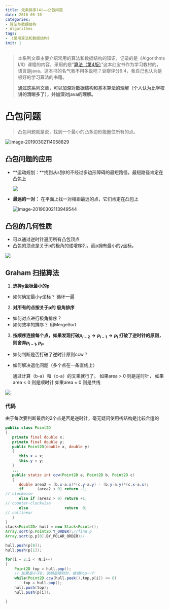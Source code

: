 ```yaml
---
title: 元素排序(4)——凸包问题
date: 2016-05-10
categories: 
- 算法与数据结构
- Algorithms
tags: 
- 《常用算法和数据结构》
init: 1
---
```


> 本系列文章主要介绍常用的算法和数据结构的知识，记录的是《Algorithms I/II》课程的内容，采用的是“[算法（第4版）](https://book.douban.com/subject/19952400/)”这本红宝书作为学习教材的，语言是java。这本书的名气我不用多说吧？豆瓣评分9.4，我自己也认为是极好的学习算法的书籍。
>
> **通过这系列文章，可以加深对数据结构和基本算法的理解（个人认为比学校讲的清晰多了），并加深对java的理解。**

# 凸包问题

>凸包问题就是说，找到一个最小的凸多边形能圈住所有的点。

![image-20190302114058829](http://img.hksite.cn/2019-03-02-034103.png)

## 凸包问题的应用

- **运动规划：**找到从s到t的不经过多边形障碍的最短路径，最短路径肯定在凸包上

  ![](http://img.hksite.cn/2019-03-02-033901.png)



- **最远的一对：** 在平面上找一对相距最远的点，它们肯定在凸包上 

  ![image-20190302113949544](http://img.hksite.cn/2019-03-02-033949.png)

## 凸包的几何性质

- 可以通过逆时针遍历所有凸包顶点
- 凸包的顶点是关于p的极角的递增序列，而p拥有最小的y坐标。 

![](http://img.hksite.cn/2019-03-01-072720.jpg)

## Graham 扫描算法

1. **选择y坐标最小的p**
  - 如何确定最小y坐标？ 
     循环一遍
2. **对所有的点按关于p的 极角排序**
  - 如何对点进行极角排序？
  - 如何效率的排序？ 
    用MergeSort
3. **按顺序连接每个点，如果发现打破$p_{i−2}→p_{i−1}→p_i$ 打破了逆时针的原则，则舍弃$p_{i−1},p_i$。** 

  - 如何判断是否打破了逆时针原则ccw？
  - 如何解决退化问题（多个点在一条直线上） 

    通过计算（b-a）和（c-a）的叉乘就行了。
    如果area > 0 则是逆时针，
    如果area < 0 则是顺时针
    如果area = 0 则是共线 


![](http://img.hksite.cn/2019-03-01-072728.jpg)


### 代码

由于每次要判断最后的2个点是否是逆时针，毫无疑问使用栈结构是比较合适的
```java
public class Point2D 
{
   private final double x;
   private final double y;
   public Point2D(double x, double y)
   {
      this.x = x;
      this.y = y;
   } 
   ...
   public static int ccw(Point2D a, Point2D b, Point2D c)
   {
      double area2 = (b.x-a.x)*(c.y-a.y) - (b.y-a.y)*(c.x-a.x);
      if      (area2 < 0) return -1;  
// clockwise
      else if (area2 > 0) return +1;  
// counter-clockwise
      else                return  0;  
// collinear
   }
}
stack<Point2D> hull = new Stack<Point>();
Array.sort(p,Point2D.Y_ORDER);//find p
Array.sort(p,p[0],BY_POLAR_ORDER)//

hull.push(p[0]);
hull.push(p[1]);

for(i = 2;i <　N;i++)
{
    Point2D top = hull.pop();
    // 如果是小于0，说明是顺时针，继续Pop一个
    while(Point2D.ccw(hull.peek(),top,p[i]) <= 0)
        top = hull.pop();
    hull.push(top);
    hull.push(p[i]);

}
```
    